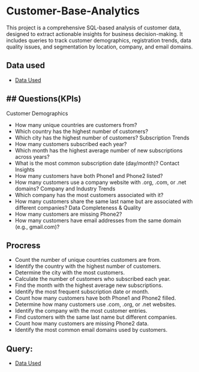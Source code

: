 # Customer-Base-Analytics
This project is a comprehensive SQL-based analysis of customer data, designed to extract actionable insights for business decision-making. It includes queries to track customer demographics, registration trends, data quality issues, and segmentation by location, company, and email domains.
## Data used
- <a href="https://github.com/Uma160803/Customer-Base-Analytics/blob/main/mysql%20customers.sql">Data Used</a>
## ## Questions(KPIs)
Customer Demographics
- How many unique countries are customers from?
- Which country has the highest number of customers?
- Which city has the highest number of customers?
Subscription Trends
- How many customers subscribed each year?
- Which month has the highest average number of new subscriptions across years?
- What is the most common subscription date (day/month)?
Contact Insights
- How many customers have both Phone1 and Phone2 listed?
- How many customers use a company website with .org, .com, or .net domains?
Company and Industry Trends
- Which company has the most customers associated with it?
- How many customers share the same last name but are associated with different companies?
Data Completeness & Quality
- How many customers are missing Phone2?
- How many customers have email addresses from the same domain (e.g., gmail.com)?
## Procress
- Count the number of unique countries customers are from.
- Identify the country with the highest number of customers.
- Determine the city with the most customers.
- Calculate the number of customers who subscribed each year.
- Find the month with the highest average new subscriptions.
- Identify the most frequent subscription date or month.
- Count how many customers have both Phone1 and Phone2 filled.
- Determine how many customers use .com, .org, or .net websites.
- Identify the company with the most customer entries.
- Find customers with the same last name but different companies.
- Count how many customers are missing Phone2 data.
- Identify the most common email domains used by customers.
## Query:
- <a href="https://github.com/Uma160803/Customer-Base-Analytics/blob/main/sql%20querys.sql">Data Used</a>

